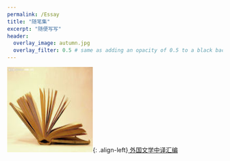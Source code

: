 ```yaml
---
permalink: /Essay
title: "随笔集"
excerpt: "随便写写"
header:
  overlay_image: autumn.jpg
  overlay_filter: 0.5 # same as adding an opacity of 0.5 to a black background
---
```


<img src="/images/book.jpg" width="200" height="200" alt="book"/>{: .align-left}[
外国文学中译汇编](/摘录/Translation-Version-02.14.49//)